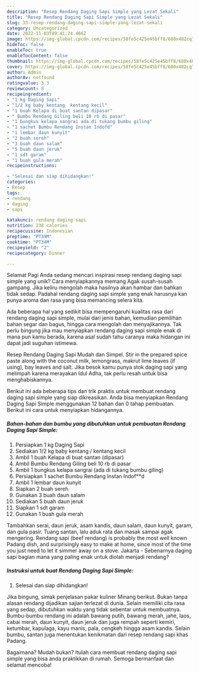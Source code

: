 ```yaml
---
description: "Resep Rendang Daging Sapi Simple yang Lezat Sekali"
title: "Resep Rendang Daging Sapi Simple yang Lezat Sekali"
slug: 33-resep-rendang-daging-sapi-simple-yang-lezat-sekali
category: Uncategorized
date: 2022-11-03T09:41:24.466Z
image: https://img-global.cpcdn.com/recipes/58fe5c425e45bff8/680x482cq70/rendang-daging-sapi-simple-foto-resep-utama.jpg
hideToc: false
enableToc: true
enableTocContent: false
thumbnail: https://img-global.cpcdn.com/recipes/58fe5c425e45bff8/680x482cq70/rendang-daging-sapi-simple-foto-resep-utama.jpg
cover: https://img-global.cpcdn.com/recipes/58fe5c425e45bff8/680x482cq70/rendang-daging-sapi-simple-foto-resep-utama.jpg
author: Admin
authorAv: notfound
ratingvalue: 3.3
reviewcount: 8
recipeingredient:
- "1 kg Daging Sapi"
- "1/2 kg baby kentang  kentang kecil"
- "1 buah Kelapa di buat santan dipasar"
- " Bumbu Rendang Giling beli 10 rb di pasar"
- "1 bungkus kelapa sangrai ada di tukang bumbu giling"
- "1 sachet Bumbu Rendang Instan Indofd"
- "1 lembar daun kunyit"
- "2 buah sereh"
- "3 buah daun salam"
- "5 buah daun jeruk"
- "1 sdt garam"
- "1 buah gula merah"
recipeinstructions:

- "Selesai dan siap dihidangkan!"
categories:
- Resep
tags:
- rendang
- daging
- sapi

katakunci: rendang daging sapi 
nutrition: 238 calories
recipecuisine: Indonesian
preptime: "PT39M"
cooktime: "PT34M"
recipeyield: "2"
recipecategory: Dinner

---
```



Selamat Pagi Anda sedang mencari inspirasi resep rendang daging sapi simple yang unik? Cara menyiapkannya memang Agak susah-susah gampang. Jika keliru mengolah maka hasilnya akan hambar dan bahkan tidak sedap. Padahal rendang daging sapi simple yang enak harusnya kan punya aroma dan rasa yang bisa memancing selera kita.


Ada beberapa hal yang sedikit bisa mempengaruhi kualitas rasa dari rendang daging sapi simple, mulai dari jenis bahan, kemudian pemilihan bahan segar dan bagus, hingga cara mengolah dan menyajikannya. Tak perlu bingung jika mau menyiapkan rendang daging sapi simple enak di mana pun kamu berada, karena asal sudah tahu caranya maka hidangan ini dapat jadi suguhan istimewa.

Resep Rendang Daging Sapi Mudah dan Simpel. Stir in the prepared spice paste along with the coconut milk, lemongrass, makrut lime leaves (if using), bay leaves and salt. Jika besok kamu punya stok daging sapi yang melimpah karena merayakan Idul Adha, tak perlu resah untuk bisa menghabiskannya.


Berikut ini ada beberapa tips dan trik praktis untuk membuat rendang daging sapi simple yang siap dikreasikan. Anda bisa menyiapkan Rendang Daging Sapi Simple menggunakan 12 bahan dan 0 tahap pembuatan. Berikut ini cara untuk menyiapkan hidangannya.

<!--inarticleads1-->

##### Bahan-bahan dan bumbu yang dibutuhkan untuk pembuatan Rendang Daging Sapi Simple:

1. Persiapkan 1 kg Daging Sapi
1. Sediakan 1/2 kg baby kentang / kentang kecil
1. Ambil 1 buah Kelapa di buat santan (dipasar)
1. Ambil  Bumbu Rendang Giling beli 10 rb di pasar
1. Ambil 1 bungkus kelapa sangrai (ada di tukang bumbu giling)
1. Persiapkan 1 sachet Bumbu Rendang Instan Indof**d
1. Ambil 1 lembar daun kunyit
1. Siapkan 2 buah sereh
1. Gunakan 3 buah daun salam
1. Sediakan 5 buah daun jeruk
1. Siapkan 1 sdt garam
1. Gunakan 1 buah gula merah


Tambahkan serai, daun jeruk, asam kandis, daun salam, daun kunyit, garam, dan gula pasir. Tuang santan, lalu aduk rata dan masak sampai agak mengering. Rendang sapi (beef rendang) is probably the most well known Padang dish, and surprisingly easy to make at home, since most of the time you just need to let it simmer away on a stove. Jakarta - Sebenarnya daging sapi bagian mana yang paling enak untuk diolah menjadi rendang? 

<!--inarticleads2-->

##### Instruksi untuk buat Rendang Daging Sapi Simple:


1. Selesai dan siap dihidangkan!

Jika bingung, simak penjelasan pakar kuliner Minang berikut. Bukan tanpa alasan rendang dijadikan sajian terlezat di dunia. Selain memiliki cita rasa yang sedap, dibutuhkan waktu yang tidak sebentar untuk membuatnya. Bumbu-bumbu rendang ini adalah bawang putih, bawang merah, jahe, laos, cabai merah, daun kunyit, daun jeruk dan juga rempah seperti kemiri, ketumbar, kapulaga, kayu manis, pala, cengkeh hingga asam kandis. Selain bumbu, santan juga menentukan kenikmatan dari resep rendang sapi khas Padang. 

Bagaimana? Mudah bukan? Itulah cara membuat rendang daging sapi simple yang bisa anda praktikkan di rumah. Semoga bermanfaat dan selamat mencoba!
